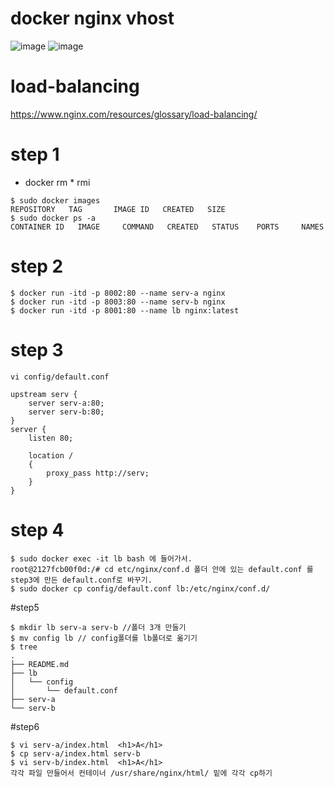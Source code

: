 # docker nginx vhost

![image](https://github.com/pySatellite/docker-nginx-vhost/assets/87309910/878eaf6a-18bc-4467-8b3f-5086de8ff3a1)
![image](https://github.com/INAUGURATE-Ryong/docker-nginx-vhost/assets/62015109/b763ba5c-38e0-4b8c-89ff-d6057fe40c7b)


# load-balancing
https://www.nginx.com/resources/glossary/load-balancing/

# step 1
- docker rm * rmi
```
$ sudo docker images
REPOSITORY   TAG       IMAGE ID   CREATED   SIZE
$ sudo docker ps -a
CONTAINER ID   IMAGE     COMMAND   CREATED   STATUS    PORTS     NAMES
```

# step 2
```
$ docker run -itd -p 8002:80 --name serv-a nginx
$ docker run -itd -p 8003:80 --name serv-b nginx
$ docker run -itd -p 8001:80 --name lb nginx:latest
```

# step 3
```
vi config/default.conf

upstream serv {
    server serv-a:80;
    server serv-b:80;
}
server {
    listen 80;

    location /
    {
        proxy_pass http://serv;
    }
}
```
# step 4
```
$ sudo docker exec -it lb bash 에 들어가서.
root@2127fcb00f0d:/# cd etc/nginx/conf.d 폴더 안에 있는 default.conf 를 step3에 만든 default.conf로 바꾸기.
$ sudo docker cp config/default.conf lb:/etc/nginx/conf.d/

```

#step5
```
$ mkdir lb serv-a serv-b //폴더 3개 만들기
$ mv config lb // config폴더를 lb폴더로 옮기기
$ tree
.
├── README.md
├── lb
│   └── config
│       └── default.conf
├── serv-a
└── serv-b
```

#step6
```
$ vi serv-a/index.html  <h1>A</h1>
$ cp serv-a/index.html serv-b
$ vi serv-b/index.html  <h1>A</h1>
각각 파일 만들어서 컨테이너 /usr/share/nginx/html/ 밑에 각각 cp하기
